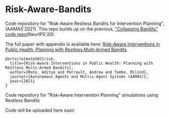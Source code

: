 # Risk-Aware-Bandits

Code repository for "Risk-Aware Restless Bandits for Intervention Planning", (AAMAS'2021). This repo builds up on the previous, ["Collapsing Bandits" code repo](https://github.com/AdityaMate/collapsing_bandits)(NeurIPS'20).  

The full paper with appendix is available here: [Risk-Aware Interventions in Public Health: Planning with Restless Multi-Armed Bandits](https://teamcore.seas.harvard.edu/files/teamcore/files/Risk-Aware-Bandits.pdf)

```
@article{mate2021risk,
  title={Risk-Aware Interventions in Public Health: Planning with Restless Multi-Armed Bandits},
  author={Mate, Aditya and Perrault, Andrew and Tambe, Milind},
  journal={Autonomous Agents and Multii-Agent Systems (AAMAS)},
  year={2021}
}
```

Code repository for "Risk-Aware Intervention Planning" simulations using Restless Bandits

Code will be uploaded here soon

